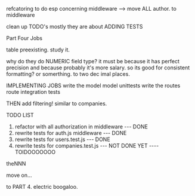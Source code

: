 refcatoring to do
esp concerning middleware --> move ALL author. to middleware


clean up TODO's mostly they are about ADDING TESTS


Part Four Jobs

table preexisting. study it.

why do they do NUMERIC field type? it must be because it has perfect precision
    and because probably it's more salary. so its good for consistent formatting? or somerthing. to two dec imal places.


IMPLEMENTING JOBS
write the model
model unittests
write the routes
route integration tests


THEN add filtering! similar to companies.


TODO LIST
1. refactor with all authorization in middleware --- DONE
2. rewrite tests for auth.js middleware --- DONE
3. rewrite tests for users.test.js --- DONE
4. rewrite tests for companies.test.js --- NOT DONE YET ---- TOIDOOOOOOO

theNNN

move on...

to PART 4. electric boogaloo. 

